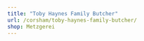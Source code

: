 ```yaml
---
title: "Toby Haynes Family Butcher"
url: /corsham/toby-haynes-family-butcher/
shop: Metzgerei
---
```

